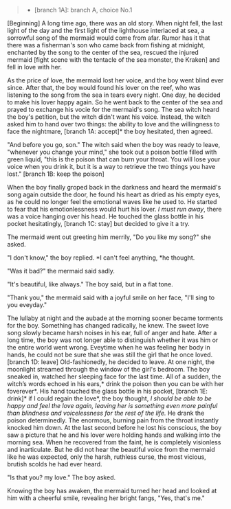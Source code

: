 >* [branch 1A]: branch A, choice No.1

[Beginning] A long time ago, there was an old story. When night fell, the last light of the day and the first light of the lighthouse interlaced at sea, a sorrowful song of the mermaid would come from afar. Rumor has it that there was a fisherman's son who came back from fishing at midnight, enchanted by the song to the center of the sea, rescued the injured mermaid [fight scene with the tentacle of the sea monster, the Kraken] and fell in love with her.

As the price of love, the mermaid lost her voice, and the boy went blind ever since. After that, the boy would found his lover on the reef, who was listening to the song from the sea in tears every night. One day, he decided to make his lover happy again. So he went back to the center of the sea and prayed to exchange his vocie for the mermaid's song. The sea witch heard the boy's petition, but the witch didn't want his voice. Instead, the witch asked him to hand over two things: the ability to love and the willingness to face the nightmare, [branch 1A: accept]* the boy hesitated, then agreed.

"And before you go, son." The witch said when the boy was ready to leave, "whenever you change your mind," she took out a poison bottle filled with green liquid, "this is the poison that can burn your throat. You will lose your voice when you drink it, but it is a way to retrieve the two things you have lost." [branch 1B: keep the poison]

When the boy finally groped back in the darkness and heard the mermaid's song again outside the door, he found his heart as dried as his empty eyes, as he could no longer feel the emotional waves like he used to. He started to fear that his emotionlessness would hurt his lover. *I must run away*, there was a voice hanging over his head. He touched the glass bottle in his pocket hesitatingly, [branch 1C: stay] but decided to give it a try.

The mermaid went out greeting him merrily, "Do you like my song?" she asked. 

"I don't know," the boy replied. *I can't feel anything, *he thought. 

"Was it bad?" the mermaid said sadly.

"It's beautiful, like always." The boy said, but in a flat tone. 

"Thank you," the mermaid said with a joyful smile on her face, "I'll sing to you eveyday."

The lullaby at night and the aubade at the morning sooner became torments for the boy. Something has changed radically, he knew. The sweet love song slowly became harsh noises in his ear, full of anger and hate. After a long time, the boy was not longer able to distinguish whether it was him or the entire world went wrong. Eveytime when he was feeling her body in hands, he could not be sure that she was still the girl that he once loved. [branch 1D: leave] Old-fashionedly, he decided to leave. At one night, the moonlight streamed through the window of the girl's bedroom. The boy sneaked in, watched her sleeping face for the last time. All of a sudden, the witch’s words echoed in his ears,* drink the poison then you can be with her foverever*. His hand touched the glass bottle in his pocket, [branch 1E: drink]* if I could regain the love*, the boy thought, *I should be able to be happy and feel the love again, leaving her is something even more painful than blindness and voicelessness for the rest of the life.* He drank the poison determinedly. The enormous, burning pain from the throat instantly knocked him down. At the last second before he lost his conscious, the boy saw a picture that he and his lover were holding hands and walking into the morning sea. When he recovered from the faint, he is completely visionless and inarticulate. But he did not hear the beautiful voice from the mermaid like he was expected, only the harsh, ruthless curse, the most vicious, brutish scolds he had ever heard.

"Is that you? my love." The boy asked.

Knowing the boy has awaken, the mermaid turned her head and looked at him with a cheerful smile, revealing her bright fangs, "Yes, that's me."

